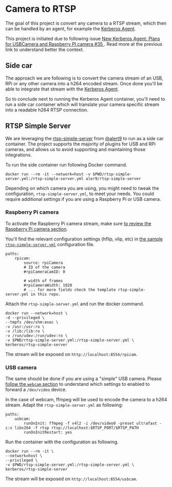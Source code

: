 # Camera to RTSP

The goal of this project is convert any camera to a RTSP stream, which then can be handled by an agent, for example the [Kerberos Agent](https://github.com/kerberos-io/agent).

This project is initiated due to following issue [New Kerberos Agent: Plans for USBCamera and Raspberry PI camera #35
](https://github.com/kerberos-io/agent/issues/35). Read more at the previous link to understand better the context.

## Side car

The approach we are following is to convert the camera stream of an USB, RPi or any other camera into a h264 encoded stream. Once done you'll be able to integrate that stream with the [Kerberos Agent](https://github.com/kerberos-io/agent).

So to conclude next to running the Kerberos Agent container, you'll need to run a side car container which will translate your camera specific stream into a readable h264 RTSP connection.

## RTSP Simple Server

We are leveraging the [rtsp-simple-server](https://github.com/aler9/rtsp-simple-server) from [@alert9](https://github.com/aler9) to run as a side car container. The project supports the majority of plugins for USB and RPi cameras, and allows us to avoid supporting and maintaining those integrations.

To run the side container run following Docker command.

    docker run --rm -it --network=host -v $PWD/rtsp-simple-server.yml:/rtsp-simple-server.yml aler9/rtsp-simple-server

Depending on which camera you are using, you might need to tweak the configuration, `rtsp-simple-server.yml`, to meet your needs. You could require additional settings if you are using a Raspberry Pi or USB camera.

### Raspberry Pi camera

To activate the Raspberry Pi camera stream, make sure [to review the Raspberry Pi camera section](https://github.com/aler9/rtsp-simple-server#from-a-raspberry-pi-camera).

You'll find the relevant configuration settings (hflip, vlip, etc) in [the sample `rtsp-simple-server.yml`](https://github.com/aler9/rtsp-simple-server/blob/main/rtsp-simple-server.yml#L230) configuration file.

    paths:
        rpicam:
            source: rpiCamera
            # ID of the camera
            #rpiCameraCamID: 0
            
            # width of frames
            #rpiCameraWidth: 1920
            # ... for more fields check the template rtsp-simple-server.yml in this repo.


Attach the `rtsp-simple-server.yml` and run the docker command.

    docker run --network=host \
    -d --privileged \
    --tmpfs /dev/shm:exec \
    -v /usr:/usr:ro \
    -v /lib:/lib:ro \
    -v /run/udev:/run/udev:ro \
    -v $PWD/rtsp-simple-server.yml:/rtsp-simple-server.yml \
    kerberos/rtsp-simple-server

The stream will be exposed on `http://localhost:8554/rpicam`.

### USB camera

The same should be done if you are using a "simple" USB camera. Please [follow the `webcam` section](https://github.com/aler9/rtsp-simple-server#from-a-webcam) to understand which settings to enabled to forward a `/dev/video` device.

In the case of webcam, ffmpeg will be used to encode the camera to a h264 stream. Adapt the `rtsp-simple-server.yml` as following:

    paths:
        usbcam:
            runOnInit: ffmpeg -f v4l2 -i /dev/video0 -preset ultrafast -c:v libx264 -f rtsp rtsp://localhost:$RTSP_PORT/$RTSP_PATH
            runOnInitRestart: yes

Run the container with the configuration as following.

    docker run --rm -it \
    --network=host \
    --privileged \
    -v $PWD/rtsp-simple-server.yml:/rtsp-simple-server.yml \
    kerberos/rtsp-simple-server

The stream will be exposed on `http://localhost:8554/usbcam`.
